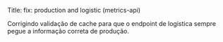 Title: fix: production and logistic (metrics-api)

Corrigindo validação de cache para que o endpoint de logistica sempre pegue a informação correta de produção.
